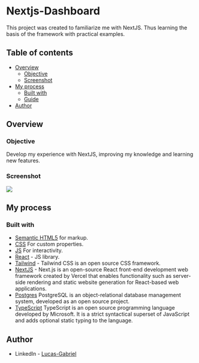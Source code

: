 # Nextjs-Dashboard

This project was created to familiarize me with NextJS. Thus learning the basis of the framework with practical examples.

## Table of contents

- [Overview](#overview)
  - [Objective](#Objective)
  - [Screenshot](#screenshot)
- [My process](#my-process)
  - [Built with](#built-with)
  - [Guide](#Guide)
- [Author](#author)

## Overview

### Objective

Develop my experience with NextJS, improving my knowledge and learning new features.

### Screenshot

![](./public/screenshot.gif)

## My process

### Built with

- [Semantic HTML5](https://developer.mozilla.org/pt-BR/docs/Web/HTML) for markup.
- [CSS](https://developer.mozilla.org/pt-BR/docs/Web/CSS) For custom properties.
- [JS](https://developer.mozilla.org/pt-BR/docs/Web/JavaScript) For interactivity.
- [React](https://reactjs.org/) - JS library.
- [Tailwind](https://tailwindcss.com/) - Tailwind CSS is an open source CSS framework.
- [NextJS](https://nextjs.org/) - Next.js is an open-source React front-end development web framework created by Vercel that enables functionality such as server-side rendering and static website generation for React-based web applications.
- [Postgres](https://www.postgresql.org/) PostgreSQL is an object-relational database management system, developed as an open source project.
- [TypeScript](https://www.typescriptlang.org/) TypeScript is an open source programming language developed by Microsoft. It is a strict syntactical superset of JavaScript and adds optional static typing to the language.

## Author

- LinkedIn - [Lucas-Gabriel](https://www.linkedin.com/in/yami-kagayaki/)
